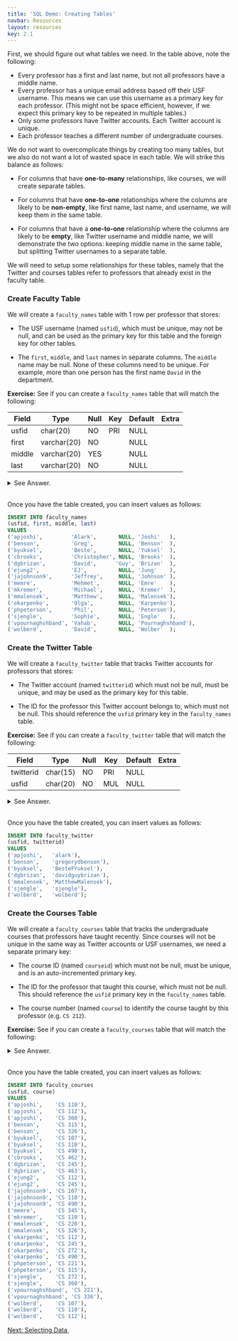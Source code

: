 ```yaml
---
title: 'SQL Demo: Creating Tables'
navbar: Resources
layout: resources
key: 2.1
---
```


<style>
table {
  width: auto !important;
}

.content figure {
  text-align: unset;
}
</style>

First, we should figure out what tables we need. In the table above, note the following:

  - Every professor has a first and last name, but not all professors have a middle name.
  - Every professor has a unique email address based off their USF username. This means we can use this username as a primary key for each professor. (This might not be space efficient, however, if we expect this primary key to be repeated in multiple tables.)
  - Only some professors have Twitter accounts. Each Twitter account is unique.
  - Each professor teaches a different number of undergraduate courses.

We do not want to overcomplicate things by creating too many tables, but we also do not want a lot of wasted space in each table. We will strike this balance as follows:

  - For columns that have **one-to-many** relationships, like courses, we will create separate tables.

  - For columns that have **one-to-one** relationships where the columns are likely to be **non-empty**, like first name, last name, and username, we will keep them in the same table.

  - For columns that have a **one-to-one** relationship where the columns are likely to be **empty**, like Twitter username and middle name, we will demonstrate the two options: keeping middle name in the same table, but splitting Twitter usernames to a separate table.

We will need to setup some relationships for these tables, namely that the Twitter and courses tables refer to professors that already exist in the faculty table.

### Create Faculty Table

We will create a `faculty_names` table with 1 row per professor that stores:

  - The USF username (named `usfid`), which must be unique, may not be null, and can be used as the primary key for this table and the foreign key for other tables.

  - The `first`, `middle`, and `last` names in separate columns. The `middle` name may be null. None of these columns need to be unique. For example, more than one person has the first name `David` in the department.

**Exercise:** See if you can create a `faculty_names` table that will match the following:

| Field  | Type        | Null | Key | Default | Extra |
|--------|-------------|------|-----|---------|-------|
| usfid  | char(20)    | NO   | PRI | NULL    |       |
| first  | varchar(20) | NO   |     | NULL    |       |
| middle | varchar(20) | YES  |     | NULL    |       |
| last   | varchar(20) | NO   |     | NULL    |       |

<details>
<summary>See Answer.</summary>

{% highlight sql %}
CREATE TABLE faculty_names (
  usfid   CHAR(20)    NOT NULL PRIMARY KEY,
  first   VARCHAR(20) NOT NULL,
  middle  VARCHAR(20),
  last    VARCHAR(20) NOT NULL
);
{% endhighlight %}

</details><br/>

Once you have the table created, you can insert values as follows:

```sql
INSERT INTO faculty_names
(usfid, first, middle, last)
VALUES
('apjoshi',         'Alark',       NULL, 'Joshi'   ),
('benson',          'Greg',        NULL, 'Benson'  ),
('byuksel',         'Beste',       NULL, 'Yuksel'  ),
('cbrooks',         'Christopher', NULL, 'Brooks'  ),
('dgbrizan',        'David',      'Guy', 'Brizan'  ),
('ejung2',          'EJ',          NULL, 'Jung'    ),
('jajohnson9',      'Jeffrey',     NULL, 'Johnson' ),
('memre',           'Mehmet',      NULL, 'Emre'    ),
('mkremer',         'Michael',     NULL, 'Kremer'  ),
('mmalensek',       'Matthew',     NULL, 'Malensek'),
('okarpenko',       'Olga',        NULL, 'Karpenko'),
('phpeterson',      'Phil',        NULL, 'Peterson'),
('sjengle',         'Sophie',      NULL, 'Engle'   ),
('vpournaghshband', 'Vahab',       NULL, 'Pournaghshband'),
('wolberd',         'David',       NULL, 'Wolber'  );
```

### Create the Twitter Table

We will create a `faculty_twitter` table that tracks Twitter accounts for professors that stores:

  - The Twitter account (named `twitterid`) which must not be null, must be unique, and may be used as the primary key for this table.

  - The ID for the professor this Twitter account belongs to, which must not be null. This should reference the `usfid` primary key in the `faculty_names` table.

**Exercise:** See if you can create a `faculty_twitter` table that will match the following:

| Field     | Type     | Null | Key | Default | Extra |
|-----------|----------|------|-----|---------|-------|
| twitterid | char(15) | NO   | PRI | NULL    |       |
| usfid     | char(20) | NO   | MUL | NULL    |       |

<details>
<summary>See Answer.</summary>

{% highlight sql %}
CREATE TABLE faculty_twitter (
  twitterid   CHAR(15) NOT NULL PRIMARY KEY,
  usfid       CHAR(20) NOT NULL,
  FOREIGN KEY (usfid)
  REFERENCES  faculty_names (usfid)
);
{% endhighlight %}

</details><br/>

Once you have the table created, you can insert values as follows:

```sql
INSERT INTO faculty_twitter
(usfid, twitterid)
VALUES
('apjoshi',   'alark'),
('benson',    'gregorydbenson'),
('byuksel',   'BesteFYuksel'),
('dgbrizan',  'davidguybrizan'),
('mmalensek', 'MatthewMalensek'),
('sjengle',   'sjengle'),
('wolberd',   'wolberd');
```

### Create the Courses Table

We will create a `faculty_courses` table that tracks the undergraduate courses that professors have taught recently. Since courses will not be unique in the same way as Twitter accounts or USF usernames, we need a separate primary key:

  - The course ID (named `courseid`) which must not be null, must be unique, and is an auto-incremented primary key.

  - The ID for the professor that taught this course, which must not be null. This should reference the `usfid` primary key in the `faculty_names` table.

  - The course number (named `course`) to identify the course taught by this professor (e.g. `CS 212`).

**Exercise:** See if you can create a `faculty_courses` table that will match the following:

<details>
<summary>See Answer.</summary>

{% highlight sql %}
CREATE TABLE faculty_courses (
  courseid INTEGER NOT NULL AUTO_INCREMENT PRIMARY KEY,
  usfid    CHAR(20) NOT NULL,
  course   CHAR(10) NOT NULL,
  FOREIGN KEY (usfid)
  REFERENCES  faculty_names (usfid)
);
{% endhighlight %}

</details><br/>

Once you have the table created, you can insert values as follows:

```sql
INSERT INTO faculty_courses
(usfid, course)
VALUES
('apjoshi',    'CS 110'),
('apjoshi',    'CS 112'),
('apjoshi',    'CS 360'),
('benson',     'CS 315'),
('benson',     'CS 326'),
('byuksel',    'CS 107'),
('byuksel',    'CS 110'),
('byuksel',    'CS 490'),
('cbrooks',    'CS 462'),
('dgbrizan',   'CS 245'),
('dgbrizan',   'CS 463'),
('ejung2',     'CS 112'),
('ejung2',     'CS 245'),
('jajohnson9', 'CS 107'),
('jajohnson9', 'CS 110'),
('jajohnson9', 'CS 490'),
('memre',      'CS 345'),
('mkremer',    'CS 110'),
('mmalensek',  'CS 220'),
('mmalensek',  'CS 326'),
('okarpenko',  'CS 112'),
('okarpenko',  'CS 245'),
('okarpenko',  'CS 272'),
('okarpenko',  'CS 490'),
('phpeterson', 'CS 221'),
('phpeterson', 'CS 315'),
('sjengle',    'CS 272'),
('sjengle',    'CS 360'),
('vpournaghshband', 'CS 221'),
('vpournaghshband', 'CS 336'),
('wolberd',    'CS 107'),
('wolberd',    'CS 110'),
('wolberd',    'CS 112');
```

<a href="sql-demo-selecting.html" class="button is-primary"><span>Next: Selecting Data</span>&nbsp;<i class="fas fa-arrow-alt-right"></i></a>
